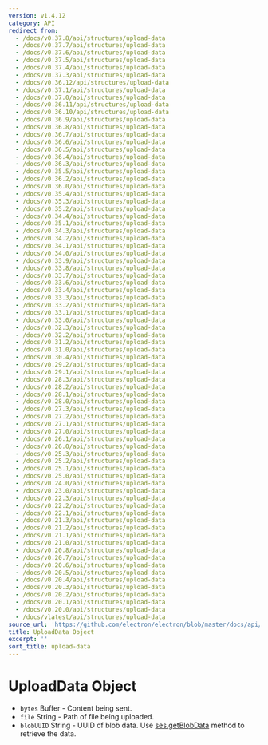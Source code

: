 ```yaml
---
version: v1.4.12
category: API
redirect_from:
  - /docs/v0.37.8/api/structures/upload-data
  - /docs/v0.37.7/api/structures/upload-data
  - /docs/v0.37.6/api/structures/upload-data
  - /docs/v0.37.5/api/structures/upload-data
  - /docs/v0.37.4/api/structures/upload-data
  - /docs/v0.37.3/api/structures/upload-data
  - /docs/v0.36.12/api/structures/upload-data
  - /docs/v0.37.1/api/structures/upload-data
  - /docs/v0.37.0/api/structures/upload-data
  - /docs/v0.36.11/api/structures/upload-data
  - /docs/v0.36.10/api/structures/upload-data
  - /docs/v0.36.9/api/structures/upload-data
  - /docs/v0.36.8/api/structures/upload-data
  - /docs/v0.36.7/api/structures/upload-data
  - /docs/v0.36.6/api/structures/upload-data
  - /docs/v0.36.5/api/structures/upload-data
  - /docs/v0.36.4/api/structures/upload-data
  - /docs/v0.36.3/api/structures/upload-data
  - /docs/v0.35.5/api/structures/upload-data
  - /docs/v0.36.2/api/structures/upload-data
  - /docs/v0.36.0/api/structures/upload-data
  - /docs/v0.35.4/api/structures/upload-data
  - /docs/v0.35.3/api/structures/upload-data
  - /docs/v0.35.2/api/structures/upload-data
  - /docs/v0.34.4/api/structures/upload-data
  - /docs/v0.35.1/api/structures/upload-data
  - /docs/v0.34.3/api/structures/upload-data
  - /docs/v0.34.2/api/structures/upload-data
  - /docs/v0.34.1/api/structures/upload-data
  - /docs/v0.34.0/api/structures/upload-data
  - /docs/v0.33.9/api/structures/upload-data
  - /docs/v0.33.8/api/structures/upload-data
  - /docs/v0.33.7/api/structures/upload-data
  - /docs/v0.33.6/api/structures/upload-data
  - /docs/v0.33.4/api/structures/upload-data
  - /docs/v0.33.3/api/structures/upload-data
  - /docs/v0.33.2/api/structures/upload-data
  - /docs/v0.33.1/api/structures/upload-data
  - /docs/v0.33.0/api/structures/upload-data
  - /docs/v0.32.3/api/structures/upload-data
  - /docs/v0.32.2/api/structures/upload-data
  - /docs/v0.31.2/api/structures/upload-data
  - /docs/v0.31.0/api/structures/upload-data
  - /docs/v0.30.4/api/structures/upload-data
  - /docs/v0.29.2/api/structures/upload-data
  - /docs/v0.29.1/api/structures/upload-data
  - /docs/v0.28.3/api/structures/upload-data
  - /docs/v0.28.2/api/structures/upload-data
  - /docs/v0.28.1/api/structures/upload-data
  - /docs/v0.28.0/api/structures/upload-data
  - /docs/v0.27.3/api/structures/upload-data
  - /docs/v0.27.2/api/structures/upload-data
  - /docs/v0.27.1/api/structures/upload-data
  - /docs/v0.27.0/api/structures/upload-data
  - /docs/v0.26.1/api/structures/upload-data
  - /docs/v0.26.0/api/structures/upload-data
  - /docs/v0.25.3/api/structures/upload-data
  - /docs/v0.25.2/api/structures/upload-data
  - /docs/v0.25.1/api/structures/upload-data
  - /docs/v0.25.0/api/structures/upload-data
  - /docs/v0.24.0/api/structures/upload-data
  - /docs/v0.23.0/api/structures/upload-data
  - /docs/v0.22.3/api/structures/upload-data
  - /docs/v0.22.2/api/structures/upload-data
  - /docs/v0.22.1/api/structures/upload-data
  - /docs/v0.21.3/api/structures/upload-data
  - /docs/v0.21.2/api/structures/upload-data
  - /docs/v0.21.1/api/structures/upload-data
  - /docs/v0.21.0/api/structures/upload-data
  - /docs/v0.20.8/api/structures/upload-data
  - /docs/v0.20.7/api/structures/upload-data
  - /docs/v0.20.6/api/structures/upload-data
  - /docs/v0.20.5/api/structures/upload-data
  - /docs/v0.20.4/api/structures/upload-data
  - /docs/v0.20.3/api/structures/upload-data
  - /docs/v0.20.2/api/structures/upload-data
  - /docs/v0.20.1/api/structures/upload-data
  - /docs/v0.20.0/api/structures/upload-data
  - /docs/vlatest/api/structures/upload-data
source_url: 'https://github.com/electron/electron/blob/master/docs/api/structures/upload-data.md'
title: UploadData Object
excerpt: ''
sort_title: upload-data
---
```

# UploadData Object

*   `bytes` Buffer - Content being sent.
*   `file` String - Path of file being uploaded.
*   `blobUUID` String - UUID of blob data. Use [ses.getBlobData](/docs/api/session#sesgetblobdataidentifier-callback) method to retrieve the data.
